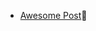 - [Awesome Post](https://leetcode.com/problems/merge-intervals/discuss/600013/C%2B%2B-solution-with-detailed-explanation)🚀
